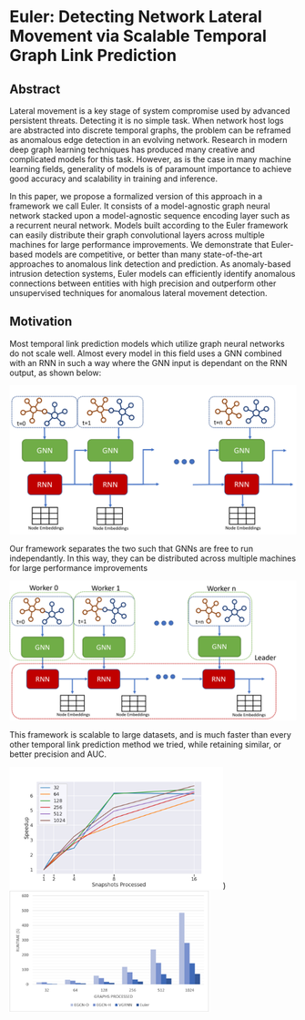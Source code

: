 # Euler: Detecting Network Lateral Movement via Scalable Temporal Graph Link Prediction

## Abstract
Lateral movement is a key stage of system compromise used by advanced persistent threats. Detecting it is no simple task. When network host logs are abstracted into discrete temporal graphs, the problem can be reframed as anomalous edge detection in an evolving network. Research in modern deep graph learning techniques has produced many creative and complicated models for this task. However, as is the case in many machine learning fields, generality of models is of paramount importance to achieve good accuracy and scalability in training and inference.  
	
In this paper, we propose a formalized version of this approach in a framework we call Euler. It consists of a model-agnostic graph neural network stacked upon a model-agnostic sequence encoding layer such as a recurrent neural network. Models built according to the Euler framework can easily distribute their graph convolutional layers across multiple machines for large performance improvements. We demonstrate that Euler-based models are competitive, or better than many state-of-the-art approaches to anomalous link detection and prediction. As anomaly-based intrusion detection systems, Euler models can efficiently identify anomalous connections between entities with high precision and outperform other unsupervised techniques for anomalous lateral movement detection. 

## Motivation
Most temporal link prediction models which utilize graph neural networks do not scale well. Almost every model in this field uses a GNN combined with an RNN in such a way where the GNN input is dependant on the RNN output, as shown below: 

![](/img/sota.png)

Our framework separates the two such that GNNs are free to run independantly. In this way, they can be distributed across multiple machines for large performance improvements

![](/img/model.png)

This framework is scalable to large datasets, and is much faster than every other temporal link prediction method we tried, while retaining similar, or better precision and AUC. 

<img src="/img/scalability.png" width="375"/>) <img src="/img/runtimes.png" width="350"/>
